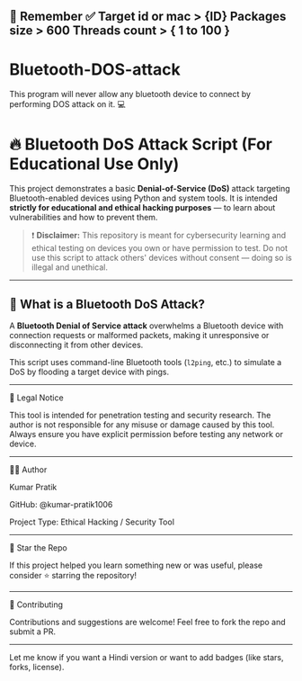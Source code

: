 🧠 Remember 
✅ Target id or mac > {ID}
Packages size > 600
Threads count > { 1 to 100 }
---------------------------------------------
# Bluetooth-DOS-attack
This program will never allow any bluetooth device to connect by performing DOS attack on it. 💻

# 🔥 Bluetooth DoS Attack Script (For Educational Use Only)

This project demonstrates a basic **Denial-of-Service (DoS)** attack targeting Bluetooth-enabled devices using Python and system tools. It is intended **strictly for educational and ethical hacking purposes** — to learn about vulnerabilities and how to prevent them.

> ❗ **Disclaimer:** This repository is meant for cybersecurity learning and ethical testing on devices you own or have permission to test. Do not use this script to attack others' devices without consent — doing so is illegal and unethical.

---

## 🧠 What is a Bluetooth DoS Attack?

A **Bluetooth Denial of Service attack** overwhelms a Bluetooth device with connection requests or malformed packets, making it unresponsive or disconnecting it from other devices.

This script uses command-line Bluetooth tools (`l2ping`, etc.) to simulate a DoS by flooding a target device with pings.

---

🔐 Legal Notice

This tool is intended for penetration testing and security research. The author is not responsible for any misuse or damage caused by this tool. Always ensure you have explicit permission before testing any network or device.

---

👨‍💻 Author

Kumar Pratik

GitHub: @kumar-pratik1006

Project Type: Ethical Hacking / Security Tool



---

🌟 Star the Repo

If this project helped you learn something new or was useful, please consider ⭐ starring the repository!


---

📢 Contributing

Contributions and suggestions are welcome! Feel free to fork the repo and submit a PR.

---

Let me know if you want a Hindi version or want to add badges (like stars, forks, license).

